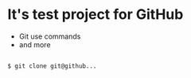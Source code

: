 # It's test project for GitHub

* Git use commands
* and more

``` bash

$ git clone git@github...

```

